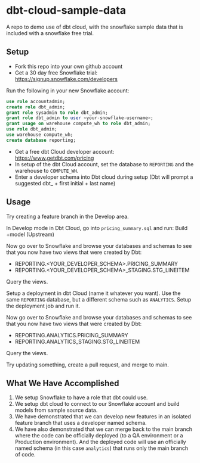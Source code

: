 # dbt-cloud-sample-data
A repo to demo use of dbt cloud, with the snowflake sample data that is included with a snowflake free trial.

## Setup

* Fork this repo into your own github account
* Get a 30 day free Snowflake trial: https://signup.snowflake.com/developers

Run the following in your new Snowflake account:
```sql
use role accountadmin;
create role dbt_admin;
grant role sysadmin to role dbt_admin;
grant role dbt_admin to user <your-snowflake-username>;
grant usage on warehouse compute_wh to role dbt_admin;
use role dbt_admin;
use warehouse compute_wh;
create database reporting;
```

* Get a free dbt Cloud developer account: https://www.getdbt.com/pricing
* In setup of the dbt Cloud account, set the database to `REPORTING` and the warehouse to `COMPUTE_WH`.
* Enter a developer schema into Dbt cloud during setup (Dbt will prompt a suggested dbt_ + first initial + last name)

## Usage

Try creating a feature branch in the Develop area.  

In Develop mode in Dbt Cloud, go into `pricing_summary.sql` and run:
    Build +model (Upstream)

Now go over to Snowflake and browse your databases and schemas to see that you now have two views that were created by Dbt:
* REPORTING.<YOUR_DEVELOPER_SCHEMA>.PRICING_SUMMARY
* REPORTING.<YOUR_DEVELOPER_SCHEMA>_STAGING.STG_LINEITEM

Query the views.

Setup a deployment in dbt Cloud (name it whatever you want).  Use the same `REPORTING` database, but a different schema such as `ANALYTICS`. Setup the deployment job and run it.

Now go over to Snowflake and browse your databases and schemas to see that you now have two views that were created by Dbt:
* REPORTING.ANALYTICS.PRICING_SUMMARY
* REPORTING.ANALYTICS_STAGING.STG_LINEITEM

Query the views.

Try updating something, create a pull request, and merge to main.

## What We Have Accomplished

1. We setup Snowflake to have a role that dbt could use.
2. We setup dbt cloud to connect to our Snowflake account and build models from sample source data.
3. We have demonstrated that we can develop new features in an isolated feature branch that uses a developer named schema.  
4. We have also demonstrated that we can merge back to the main branch where the code can be officially deployed (to a QA environment or a Production environment). And the deployed code will use an officially named schema (in this case `analytics`) that runs only the main branch of code.
